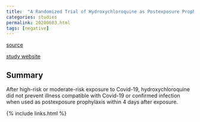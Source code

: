 ```yaml
---
title:  "A Randomized Trial of Hydroxychloroquine as Postexposure Prophylaxis for Covid-19"
categories: studies
permalink: 20200603.html
tags: [negative]
---
```


[source](https://www.nejm.org/doi/full/10.1056/NEJMoa2016638)

[study website](https://covidpep.umn.edu/)

## Summary

After high-risk or moderate-risk exposure to Covid-19, hydroxychloroquine did not prevent illness compatible with Covid-19 or confirmed infection when used as postexposure prophylaxis within 4 days after exposure.

{% include links.html %}
